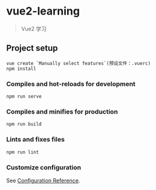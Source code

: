 # vue2-learning
> Vue2 学习
> 
## Project setup
```
vue create `Manually select features`(预设文件：.vuerc)
npm install
```

### Compiles and hot-reloads for development
```
npm run serve
```

### Compiles and minifies for production
```
npm run build
```

### Lints and fixes files
```
npm run lint
```

### Customize configuration
See [Configuration Reference](https://cli.vuejs.org/config/).
